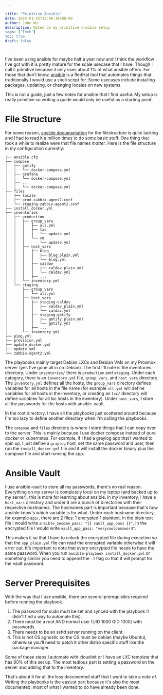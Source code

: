 ```yaml
---

title: "Primitive Ansible"
date: 2025-01-25T12:50:30+08:00
author: John Wu
description: Notes on my primitive ansible setup
tags: ['Tech']
toc: true
draft: false

---
```


I've been using ansible for maybe half a year now and I think the workflow I've got with it is pretty mature for the scale usecase that I have.
Though I call it primitive because it only uses about 1% of what ansible offers.
For those that don't know, [ansible](https://ansible.com) is a RedHat tool that automates things that traditionally I would use a shell script for.
Some usecases include installing packages, updating, or changing locales on new systems.

This is not a guide, just a few notes for ansible that I find useful.
My setup is really primitive so writing a guide would only be useful as a starting point.

# File Structure
For some reason, [ansible documentation](https://docs.ansible.com/ansible/2.8/user_guide/playbooks_best_practices.html#directory-layout) for the filestructure is quite lacking and I had to read it a million times to do some basic stuff.
One thing that took a while to realize were that file names *matter*.
Here is the file structure in my configuration currently:
```
├── ansible.cfg
├── compose
│   ├── gotify
│   │   └── docker-compose.yml
│   ├── grafana
│   │   └── docker-compose.yml
│   ├── ...
│   │   └── docker-compose.yml
├── files
│   ├── locale
│   ├── prod-zabbix-agent2.conf
│   └── staging-zabbix-agent2.conf
├── install_docker.yml
├── inventories
│   ├── production
│   │   ├── group_vars
│   │   │   ├── all.yml
│   │   │   ├── lxc
│   │   │   │   └── update.yml
│   │   │   └── vm
│   │   │       └── update.yml
│   │   ├── host_vars
│   │   │   ├── blog
│   │   │   │   ├── blog_plain.yml
│   │   │   │   └── blog.yml
│   │   │   ├── caldav
│   │   │   │   ├── caldav_plain.yml
│   │   │   │   └── caldav.yml
│   │   │   ├── ...
│   │   └── inventory.yml
│   └── staging
│       ├── group_vars
│       │   └── all.yml
│       ├── host_vars
│       │   ├── staging-caldav
│       │   │   ├── caldav_plain.yml
│       │   │   └── caldav.yml
│       │   ├── staging-gotify
│       │   │   ├── gotify_plain.yml
│       │   │   └── gotify.yml
│       │   ├── ...
│       └── inventory.yml
├── ping.yml
├── provision.yml
├── update_docker.yml
├── update.yml
└── zabbix-agent2.yml
```

The playbooks mainly target Debian LXCs and Debian VMs on my Proxmox server (yes I've gone all in on Debian).
The first I'll note is the inventories directory.
Under `inventories/` there is `production` and `staging`.
Under each category, there is an `inventory.yml` file, `group_vars`, and `host_vars` directory.
The `inventory.yml` defines all the hosts, the `group_vars` directory defines variables for all hosts in the file name (for example `all.yml` will define variables for all hosts in the inventory, or creating an `lxc/` directory will define variables for all lxc hosts in the inventory).
Under `host_vars`, I store all the passwords for the hosts with ansible-vault.

In the root directory, I have all the playbooks just scattered around because I'm too lazy to define another directory when I'm calling the playbooks.

The `compose` and `files` directory is where I store things that I can copy over to the server.
This is mainly because I use docker compose instead of pure docker or kubernetes.
For example, if I had a graylog app that I wanted to spin up, I just define a `graylog` host, set the same password and user, then run the `install_docker.yml` file and it will install the docker binary plus the compose file and start running the app.

# Ansible Vault
I use ansible-vault to store all my passwords, there's no real reason.
Everything on my server is completely local on my laptop (and backed up to my server), this is more for learning about ansible.
In my inventory, I have a `host_vars` directory and under it are a bunch of directories with their respective *hostnames*.
The hostnames part is important because that's how ansible know's which variable is for what.
Under each hostname directory, for example `app/`, there are 2 files: 1 encrypted 1 plaintext.
In the plain text file I would write `ansible_become_pass: "{{ vault_app_pass }}"`.
In the encrypted file I would write `vault_app_pass: "verycoolpassword"`.

This makes it so that I have to unlock the encrypted file during execution so that the `app_plain.yml` file can read the encrypted variable otherwise it will error out.
It's important to note that every encrypted file needs to have the same password.
When you run `ansible-playbook install_docker.yml` or something similar you need to append the `-J` flag so that it will prompt for the vault password.

# Server Prerequisites
With the way that I use ansible, there are several prerequisites required before running the playbook.
1. The password for sudo must be set and synced with the playbook (I didn't find a way to automate this).
2. There must be a root AND normal user (UID 1000 GID 1000) with passwords.
3. There needs to be an sshd server running on the client.
4. This is not OS agnostic so the OS must be debian (maybe Ubuntu), otherwise you'll need to patch it other distro specific stuff like the package manager.

Some of these steps I automate with cloudinit or I have an LXC template that has 90% of this set up.
The most tedious part is setting a password on the server and adding that to the inventory.


That's about it for all the less documented stuff that I want to take a note of.
Writing the playbooks is the easiest part because it's also the most documented, most of what I wanted to do have already been done.
